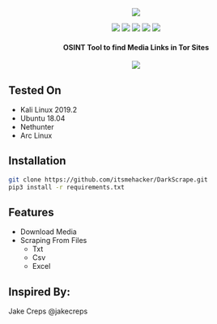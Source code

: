 <p align="center">
  <img src="https://i.imgur.com/XlgFleT.png?1">
</p>
<p align="center">
  <img src="https://img.shields.io/badge/Python-3-brightgreen.svg?style=plastic">
  <img src="https://img.shields.io/badge/NetHunter-✔-red.svg?style=plastic">
  <img src="https://img.shields.io/badge/OSINT-red.svg?style=plastic">
  <img src="https://img.shields.io/badge/Arc-Linux-red.svg">
  <img src="https://img.shields.io/badge/-Tor-green.svg">
  <h4 align="center">OSINT Tool to find Media Links in Tor Sites</h4>
</p>

<p align="center">
  <img src="https://i.imgur.com/pVAIkQE.png?1">
</p>

## Tested On

* Kali Linux 2019.2
* Ubuntu 18.04
* Nethunter
* Arc Linux


## Installation

```bash
git clone https://github.com/itsmehacker/DarkScrape.git
pip3 install -r requirements.txt
```
## Features
* Download Media
* Scraping From Files
  * Txt 
  * Csv 
  * Excel

## Inspired By:
Jake Creps @jakecreps

